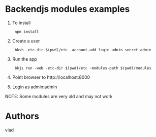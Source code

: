# Backendjs modules examples

1. To install

        npm install

2. Create a user

        bksh -etc-dir $(pwd)/etc -account-add login admin secret admin

3. Run the app

        bkjs run -web -etc-dir $(pwd)/etc -modules-path $(pwd)/modules

4. Point browser to http://localhost:8000

5. Login as admin:admin

NOTE: Some modules are very old and may not work

# Authors
vlad


